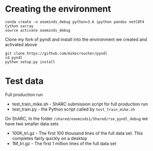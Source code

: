 # Creating the environment

```
conda create -n ooominds_debug python=3.6 ipython pandas netCDF4 Cython xarray
source activate ooominds_debug
```

Clone my fork of pyndl and install into the environment we created and activated above

```
git clone https://github.com/mikecroucher/pyndl
cd pyndl
python setup.py install
```

# Test data
Full production run 

* test_train_mike.sh - ShARC submission script for full production run
* test_train.py - the Python script called by `test_train_mike.sh`

On ShARC, In the folder `/shared/ooominds1/Shared/rse_pyndl_debug` we have two smaller data sets

* 100K_tri.gz - The first 100 thousand lines of the full data set.  This completes fairly quickly on a desktop
* 1M_tri.gz - The first 1 million lines of the full data set










